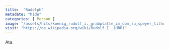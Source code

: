 ```yaml
---
title:  "Rudolph"
metadate: "hide"
categories: [ Person ]
image: "/assets/hits/koenig_rudolf_i._grabplatte_im_dom_zu_speyer_lithografie_1820_original_1.jpg"
visit: "https://de.wikipedia.org/wiki/Rudolf_I._(HRR)"
---
```

Ata.